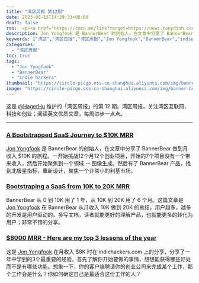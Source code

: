 ```yaml
---
title: "湾区周报 第12期"
date: 2023-06-15T14:29:33+08:00
draft: false
rss:  <p><a href="https://cmcn.me/link?target=https://news.tonydinh.com/p/aug-2022-one-year-since-i-quit-my"> A Bootstrapped SaaS  Journey to $10K MRR </a></br> Jon Yongfook 是 BannerBear 的创始人，在文章中分享了 BannerBear 做到月收入 $10K 的旅程。一开始挑战12个月12个创业项目，开始的7个项目没有一个带来收入，然后开始聚焦到一个领域 -- 图像生成。然后有了 BannerBear 产品，找到北极星指标，重新设计，聚焦一个非常小的利基市场。</p>
description: Jon Yongfook 是 BannerBear 的创始人，在文章中分享了 BannerBear 做到月收入 $10K 的旅程。一开始挑战12个月12个创业项目，开始的7个项目没有一个带来收入，然后开始聚焦到一个领域 -- 图像生成。然后有了 BannerBear 产品，找到北极星指标，重新设计，聚焦一个非常小的利基市场。
keywords: ["湾区","湾区日报","湾区周报","Jon Yongfook","BannerBear","indiehacker"]
categories:
  - "湾区周报"
toc: true
tags:
  - "Jon Yongfook"
  - "BannerBear"
  - "indie hackers"
thumbnail: "https://circle-picgo.oss-cn-shanghai.aliyuncs.com/img/banner-bear.png"
image: "https://circle-picgo.oss-cn-shanghai.aliyuncs.com/img/banner-bear.png"
---
```


这是 [@HagerHu](https://twitter.com/hagerhu) 维护的「湾区周报」的第 12 期。湾区周报，关注湾区互联网、科技和创业；阅读英文优质文章，每周进步一点点。

---

### [A Bootstrapped SaaS  Journey to $10K MRR](https://cmcn.me/link?target=https://www.bannerbear.com/journey-to-10k-mrr/)

[Jon Yongfook](https://twitter.com/yongfook) 是 BannerBear 的创始人，在文章中分享了 BannerBear 做到月收入 $10K 的旅程。一开始挑战12个月12个创业项目，开始的7个项目没有一个带来收入，然后开始聚焦到一个领域 -- 图像生成。然后有了 BannerBear 产品，找到北极星指标，重新设计，聚焦一个非常小的利基市场。

### [Bootstraping a SaaS from 10K to 20K MRR](https://cmcn.me/link?target=https://www.bannerbear.com/saas-10k-mrr-to-20k-mrr/)

BannerBear 从 0 到 10K 用了 1 年，从 10K 到 20K 用了 6 个月。这篇文章是 [Jon Yongfook](https://twitter.com/yongfook) 在 BannerBear 从月收入 10K 做到 20K 的总结。用户越多，越多的开发是用户驱动的。多写文档，读者就能更好的理解产品，也就能更多的转化为用户；非常不错的分享。

### [$8000 MRR - Here are my top 3 lessons of the year](https://cmcn.me/link?target=https://www.indiehackers.com/product/mojosaas/8000-mrr-here-are-my-top-3-lessons-of-the-year--MPCwKuaCLIGYkE4VsxT)

这是 [Jon Yongfook](https://twitter.com/yongfook) 在月收入 $8K 时在 indiehackers.com 上的分享，分享了一年中学到的3个最重要的经验。首先了解你开始要做的事情，想想能获得哪些好处而不是有哪些功能。想象一下，你的客户端聘请你的创业公司来完成某个工作，那个工作会是什么？你如何确定自己是最适合这份工作的人？
